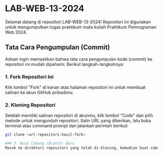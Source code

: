 # LAB-WEB-13-2024

Selamat datang di repositori LAB-WEB-13-2024! Repositori ini digunakan untuk mengumpulkan tugas praktikum mata kuliah Praktikum Pemrograman Web 2024.

## Tata Cara Pengumpulan (Commit)

Adnan ingin memastikan bahwa tata cara pengumpulan kode (commit) ke repositori ini mudah dipahami. Berikut langkah-langkahnya:

### 1. Fork Repositori Ini
Klik tombol "Fork" di kanan atas halaman repositori ini untuk membuat salinan ke akun GitHub pribadimu.

### 2. Kloning Repositori
Setelah memiliki salinan repositori di akunmu, klik tombol "Code" dan pilih metode untuk mengunduh repositori. Salin URL yang diberikan, lalu buka terminal atau command prompt dan jalankan perintah berikut:

```bash
git clone <url-repositori-hasil-fork>

### 3. Buat Cabang (Branch) Baru
Masuk ke direktori repositori yang telah di-kloning, kemudian buat cabang sesuai NIM masing-masing:
